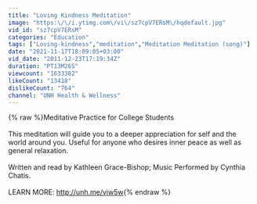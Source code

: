 ```yaml
---
title: "Loving Kindness Meditation"
image: "https:\/\/i.ytimg.com\/vi\/sz7cpV7ERsM\/hqdefault.jpg"
vid_id: "sz7cpV7ERsM"
categories: "Education"
tags: ["Loving-kindness","meditation","Meditation Meditation (song)"]
date: "2021-11-17T18:09:05+03:00"
vid_date: "2011-12-23T17:19:34Z"
duration: "PT13M26S"
viewcount: "1633382"
likeCount: "13418"
dislikeCount: "764"
channel: "UNH Health & Wellness"
---
```

{% raw %}Meditative Practice for College Students<br /><br />This meditation will guide you to a deeper appreciation for self and the world around you. Useful for anyone who desires inner peace as well as general relaxation.<br /><br />Written and read by Kathleen Grace-Bishop; Music Performed by Cynthia Chatis.<br /><br />LEARN MORE: <a rel="nofollow" target="blank" href="http://unh.me/viw5w">http://unh.me/viw5w</a>{% endraw %}
